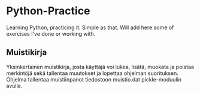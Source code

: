 # Python-Practice

Learning Python, practicing it. Simple as that. Will add here some of exercises I've done or working with.


## Muistikirja

Yksinkertainen muistikirja, josta käyttäjä voi lukea, lisätä, muokata ja poistaa merkintöjä sekä tallentaa muutokset ja lopettaa ohjelman suorituksen. Ohjelma tallentaa muistiinpanot tiedostoon muistio.dat pickle-moduulin avulla.
